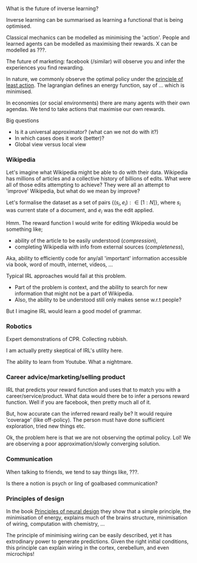 What is the future of inverse learning?

Inverse learning can be summarised as learning a functional that is being optimised.

Classical mechanics can be modelled as minimising the 'action'.
People and learned agents can be modelled as maximising their rewards.
X can be modelled as ???.  

The future of marketing: facebook (/similar) will observe you and infer the experiences you find rewarding.

In nature, we commonly observe the optimal policy under the [principle of least action](https://en.wikipedia.org/wiki/Principle_of_least_action). The lagrangian defines an energy function, say of ... which is minimised.

In economies (or social environments) there are many agents with their own agendas. We tend to take actions that maximise our own rewards.




Big questions

- Is it a universal approximator? (what can we not do with it?)
- In which cases does it work (better)?
- Global view versus local view

### Wikipedia

Let's imagine what Wikipedia might be able to do with their data. Wikipedia has millions of articles and a collective history of billions of edits. What were all of those edits attempting to achieve? They were all an attempt to 'improve' Wikipedia, but what do we mean by improve?

Let's formalise the dataset as a set of pairs $\{(s_i, e_i) : \in [1:N]\}$, where $s_i$ was current state of a document, and $e_i$ was the edit applied.

Hmm. The reward function I would write for editing Wikipedia would be something like;

- ability of the article to be easily understood (_compression_),
- completing Wikipedia with info from external sources (_completeness_),

Aka, ability to efficiently code for any/all 'important' information accessible via book, word of mouth, internet, videos, ...


Typical IRL approaches would fail at this problem.
- Part of the problem is context, and the ability to search for new information that might not be a part of Wikipedia.
- Also, the ability to be understood still only makes sense w.r.t people?

But I imagine IRL would learn a good model of grammar.

### Robotics

Expert demonstrations of CPR. Collecting rubbish.

I am actually pretty skeptical of IRL's utility here.

The ability to learn from Youtube. What a nightmare.


### Career advice/marketing/selling product

IRL that predicts your reward function and uses that to match you with a career/service/product.
What data would there be to infer a persons reward function. Well if you are facebook, then pretty much all of it.

But, how accurate can the inferred reward really be? It would require 'coverage' (like off-policy). The person must have done sufficient exploration, tried new things etc.

Ok, the problem here is that we are not observing the optimal policy. Lol! We are observing a poor approximation/slowly converging solution.

### Communication

When talking to friends, we tend to say things like, ???.


Is there a notion is psych or ling of goalbased communication?


### Principles of design

In the book [Principles of neural design]() they show that a simple principle, the minimisation of energy, explains much of the brains structure, minimisation of wiring, computation with chemistry, ...

The principle of minimising wiring can be easily described, yet it has extrodinary power to generate predictions. Given the right initial conditions, this principle can explain wiring in the cortex, cerebellum, and even microchips!
